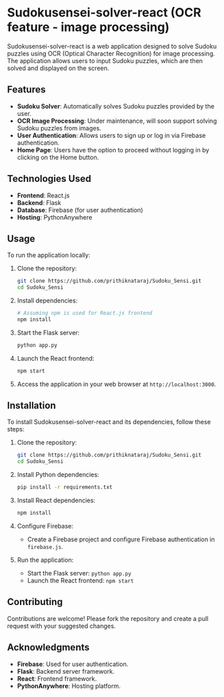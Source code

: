 # Sudokusensei-solver-react (OCR feature - image processing)

Sudokusensei-solver-react is a web application designed to solve Sudoku puzzles using OCR (Optical Character Recognition) for image processing. The application allows users to input Sudoku puzzles, which are then solved and displayed on the screen.

## Features

- **Sudoku Solver**: Automatically solves Sudoku puzzles provided by the user.
- **OCR Image Processing**: Under maintenance, will soon support solving Sudoku puzzles from images.
- **User Authentication**: Allows users to sign up or log in via Firebase authentication.
- **Home Page**: Users have the option to proceed without logging in by clicking on the Home button.

## Technologies Used

- **Frontend**: React.js
- **Backend**: Flask
- **Database**: Firebase (for user authentication)
- **Hosting**: PythonAnywhere

## Usage

To run the application locally:

1. Clone the repository:
   ```bash
   git clone https://github.com/prithiknataraj/Sudoku_Sensi.git
   cd Sudoku_Sensi
   ```

2. Install dependencies:
   ```bash
   # Assuming npm is used for React.js frontend
   npm install
   ```

3. Start the Flask server:
   ```bash
   python app.py
   ```

4. Launch the React frontend:
   ```bash
   npm start
   ```

5. Access the application in your web browser at `http://localhost:3000`.

## Installation

To install Sudokusensei-solver-react and its dependencies, follow these steps:

1. Clone the repository:
   ```bash
   git clone https://github.com/prithiknataraj/Sudoku_Sensi.git
   cd Sudoku_Sensi
   ```

2. Install Python dependencies:
   ```bash
   pip install -r requirements.txt
   ```

3. Install React dependencies:
   ```bash
   npm install
   ```

4. Configure Firebase:
   - Create a Firebase project and configure Firebase authentication in `firebase.js`.

5. Run the application:
   - Start the Flask server: `python app.py`
   - Launch the React frontend: `npm start`

## Contributing

Contributions are welcome! Please fork the repository and create a pull request with your suggested changes.

## Acknowledgments

- **Firebase**: Used for user authentication.
- **Flask**: Backend server framework.
- **React**: Frontend framework.
- **PythonAnywhere**: Hosting platform.
